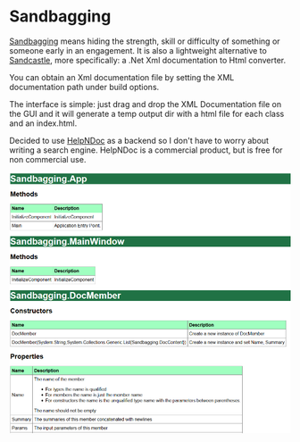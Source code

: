 Sandbagging
===========

[Sandbagging](http://en.wikipedia.org/wiki/Sandbagging) means hiding the strength, skill or difficulty of
something or someone early in an engagement. It is also a lightweight alternative to
[Sandcastle](http://shfb.codeplex.com), more specifically: a .Net Xml documentation to Html converter.

You can obtain an Xml documentation file by setting the XML documentation path under build options.

The interface is simple: just drag and drop the XML Documentation file on the GUI and it will generate
a temp output dir with a html file for each class and an index.html.

Decided to use [HelpNDoc](http://www.helpndoc.com/) as a backend so I don't have to worry about writing
a search engine. HelpNDoc is a commercial product, but is free for non commercial use.

![Alt text](/Images/DocNet.png "Screenshot Html output")
